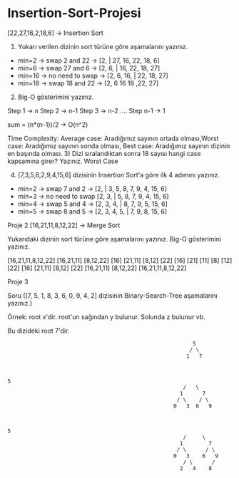 # Insertion-Sort-Projesi

[22,27,16,2,18,6] -> Insertion Sort

1) Yukarı verilen dizinin sort türüne göre aşamalarını yazınız.

- min=2 -> swap 2 and 22 -> [2, | 27, 16, 22, 18, 6]
- min=6 -> swap 27 and 6 -> [2, 6, | 16, 22, 18, 27]
- min=16 -> no need to swap -> [2, 6, 16, | 22, 18, 27]
- min=18 -> swap 18 and 22 -> [2, 6 16 18 ,22, 27]

2) Big-O gösterimini yazınız.

Step 1 -> n
Step 2 -> n-1
Step 3 -> n-2
....
Step n-1 -> 1

sum = (n*(n-1))/2 -> O(n^2)

Time Complexity: Average case: Aradığımız sayının ortada olması,Worst case: Aradığımız sayının sonda olması, Best case: Aradığımız sayının dizinin en başında olması.
3) Dizi sıralandıktan sonra 18 sayısı hangi case kapsamına girer? Yazınız.
Worst Case

4) [7,3,5,8,2,9,4,15,6] dizisinin Insertion Sort'a göre ilk 4 adımını yazınız.

- min=2 -> swap 7 and 2 -> [2, | 3, 5, 8, 7, 9, 4, 15, 6]
- min=3 -> no need to swap [2, 3, | 5, 8, 7, 9, 4, 15, 6]
- min=4 -> swap 5 and 4 -> [2, 3, 4, | 8, 7, 9, 5, 15, 6]
- min=5 -> swap 8 and 5 -> [2, 3, 4, 5, | 7, 9, 8, 15, 6]



Proje 2
[16,21,11,8,12,22] -> Merge Sort

Yukarıdaki dizinin sort türüne göre aşamalarını yazınız.
Big-O gösterimini yazınız.


[16,21,11,8,12,22]
[16,21,11]        [8,12,22]
[16]  [21,11]     [8,12]  [22]
[16] [21] [11]    [8] [12] [22]
[16]  [21,11]     [8,12]  [22]
[16,21,11]        [8,12,22]
       [16,21,11,8,12,22]
       
       
       
Proje 3

Soru ([7, 5, 1, 8, 3, 6, 0, 9, 4, 2] dizisinin Binary-Search-Tree aşamalarını yazınız.)

Örnek: root x'dir. root'un sağından y bulunur. Solunda z bulunur vb.

Bu dizideki root 7'dir.

                                                              5
                                                             / \
                                                            1   7
                                                            
                                                            
                                                                                                                         5
                                                           /   \
                                                          1      7
                                                         / \    / \
                                                        0   3  6   9
                                                        
                                                        
                                                                                                                      5
                                                           /     \
                                                          1        7
                                                         / \      / \
                                                        0   3    6   9
                                                           / \      /
                                                          2   4    8

